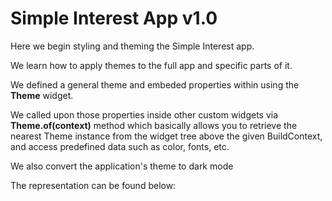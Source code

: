 # Simple Interest App v1.0

Here we begin styling and theming the Simple Interest app.

We learn how to apply themes to the full app and specific parts of it.

We defined a general theme and embeded properties within using the **Theme** widget.

We called upon those properties inside other custom widgets via **Theme.of(context)** method which
basically allows you to retrieve the nearest Theme instance from the widget tree above the given BuildContext, and access predefined data such as color, fonts, etc.

We also convert the application's theme to dark mode

The representation can be found below:

